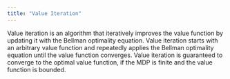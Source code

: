 ```yaml
---
title: "Value Iteration"
---
```

Value iteration is an algorithm that iteratively improves the value function by updating it with the Bellman optimality equation.
Value iteration starts with an arbitrary value function and repeatedly applies the Bellman optimality equation until the value function converges.
Value iteration is guaranteed to converge to the optimal value function, if the MDP is finite and the value function is bounded.
